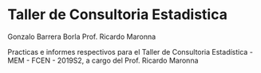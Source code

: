 Taller de Consultoria Estadistica
=================================
Gonzalo Barrera Borla
Prof. Ricardo Maronna

Practicas e informes respectivos para el Taller de Consultoria Estadística - MEM - FCEN - 2019S2, a cargo del Prof. Ricardo Maronna
